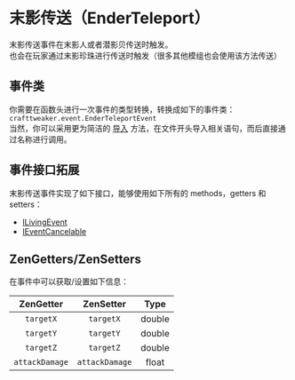 # 末影传送（EnderTeleport）

末影传送事件在末影人或者潜影贝传送时触发。  
也会在玩家通过末影珍珠进行传送时触发（很多其他模组也会使用该方法传送）

## 事件类
你需要在函数头进行一次事件的类型转换，转换成如下的事件类：
`crafttweaker.event.EnderTeleportEvent`  
当然，你可以采用更为简洁的 [导入](/AdvancedFunctions/Import) 方法，在文件开头导入相关语句，而后直接通过名称进行调用。

## 事件接口拓展
末影传送事件实现了如下接口，能够使用如下所有的 methods，getters 和 setters：

- [ILivingEvent](ILivingEvent)
- [IEventCancelable](IEventCancelable)


## ZenGetters/ZenSetters
在事件中可以获取/设置如下信息：

|   ZenGetter    |   ZenSetter    |  Type  |
| :------------: | :------------: | :----: |
|   `targetX`    |   `targetX`    | double |
|   `targetY`    |   `targetY`    | double |
|   `targetZ`    |   `targetZ`    | double |
| `attackDamage` | `attackDamage` | float  |
